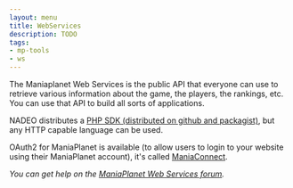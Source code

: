 ```yaml
---
layout: menu
title: WebServices
description: TODO
tags:
- mp-tools
- ws
---
```


The Maniaplanet Web Services is the public API that everyone can use to retrieve various information about the game, the players, the rankings, etc. You can use that API to build all sorts of applications.

NADEO distributes a [PHP SDK (distributed on github and packagist)](https://github.com/maniaplanet/maniaplanet-ws-sdk), but any HTTP capable language can be used.

OAuth2 for ManiaPlanet is available (to allow users to login to your website using their ManiaPlanet account), it's called [ManiaConnect](maniaconnect.html).

*You can get help on the [ManiaPlanet Web Services forum](http://forum.maniaplanet.com/viewforum.php?f=282).*
